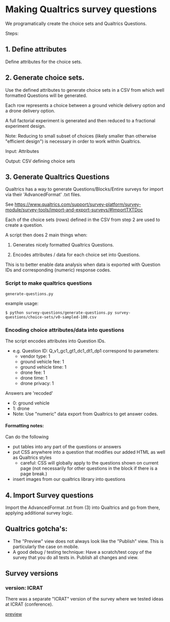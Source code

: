# Making Qualtrics survey questions

We programatically create the choice sets and Qualtrics Questions.

Steps:

## 1. Define attributes

Define attributes for the choice sets.

## 2. Generate choice sets.

Use the defined attributes to generate choice sets in a CSV from which well formatted Questions will be generated.

Each row represents a choice between a ground vehicle delivery option and a drone delivery option.

A full factorial experiment is generated and then reduced to a fractional experiment design.

Note: Reducing to small subset of choices (likely smaller than otherwise "efficient design") is necessary in order to work within Qualtrics.

Input: Attributes

Output: CSV defining choice sets

## 3. Generate Qualtrics Questions

Qualtrics has a way to generate Questions/Blocks/Entire surveys for import via their 'AdvancedFormat' .txt files.

See 
https://www.qualtrics.com/support/survey-platform/survey-module/survey-tools/import-and-export-surveys/#ImportTXTDoc

Each of the choice sets (rows) defined in the CSV from step 2 are used to create a question.

A script then does 2 main things when:

1. Generates nicely formatted Qualtrics Questions.



2. Encodes attributes / data for each choice set into Questions.

This is to better enable data analysis when data is exported with Question IDs and corresponding (numeric) response codes.


### Script to make qualtrics questions

`generate-questions.py`

example usage:
```
$ python survey-questions/generate-questions.py survey-questions/choice-sets/v0-sampled-100.csv
```

### Encoding choice attributes/data into questions

The script encodes attributes into Question IDs.
 - e.g. Question ID: Q_v1_gc1_gt1_dc1_dt1_dp1 correspond to parameters:
    - vendor type: 1
    - ground vehicle fee: 1
    - ground vehicle time: 1
    - drone fee: 1
    - drone time: 1
    - drone privacy: 1

Answers are 'recoded'
- 0: ground vehicle
- 1: drone
- Note: Use "numeric" data export from Qualtrics to get answer codes.


#### Formatting notes:
Can do the following
- put tables into any part of the questions or answers
- put CSS anywhere into a question that modifies our added HTML as well as Qualtrics styles
    - careful: CSS will globally apply to the questions shown on current page (not necessarily for other questions in the block if there is a page break.)
- insert images from our qualtrics library into questions


## 4. Import Survey questions

Import the AdvancedFormat .txt from (3) into Qualtrics and go from there, applying additional survey logic.

## Qualtrics gotcha's:

- The "Preview" view does not always look like the "Publish" view. This is particularly the case on mobile.
- A good debug / testing technique: Have a scratch/test copy of the survey that you do all tests in. Publish all changes and view.


## Survey versions


### version: ICRAT 
There was a separate "ICRAT" version of the survey where we tested ideas at ICRAT (conference).

[preview](https://mit.co1.qualtrics.com/jfe/preview/SV_5hcBQuYS69mUgVo?Q_CHL=preview&Q_SurveyVersionID=current)




